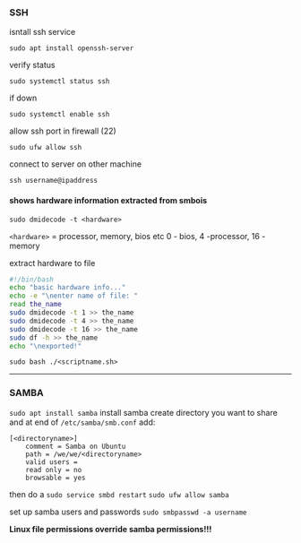 ### SSH

isntall ssh service
```
sudo apt install openssh-server
```

verify status
```
sudo systemctl status ssh
```

if down
```
sudo systemctl enable ssh
```

allow ssh port in firewall (22)
```
sudo ufw allow ssh
```

connect to server on other machine
```
ssh username@ipaddress
```




#### shows hardware information extracted from smbois
```
sudo dmidecode -t <hardware>
```

`<hardware>` = processor, memory, bios etc
0 - bios, 4 -processor, 16 - memory

 extract hardware to file
```bash
#!/bin/bash
echo "basic hardware info..."
echo -e "\nenter name of file: "
read the_name
sudo dmidecode -t 1 >> the_name
sudo dmidecode -t 4 >> the_name
sudo dmidecode -t 16 >> the_name
sudo df -h >> the_name
echo "\nexported!"
```

```
sudo bash ./<scriptname.sh>
```



---

### SAMBA
`sudo apt install samba` install samba
create directory you want to share and at end of  `/etc/samba/smb.conf` add:
```
[<directoryname>]
    comment = Samba on Ubuntu
    path = /we/we/<directoryname>
    valid users = 
    read only = no
    browsable = yes
```

then do a 
`sudo service smbd restart`
`sudo ufw allow samba`

set up samba users and passwords
`sudo smbpasswd -a username`

**Linux file permissions override samba permissions!!!**

